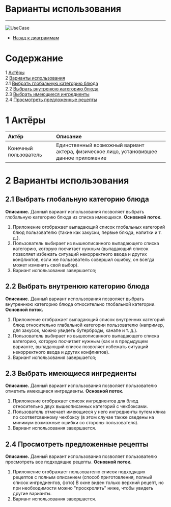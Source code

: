 # Варианты использования
---

![UseCase](https://github.com/Dastyronthuyest/PartyAssistant/blob/master/Documentation/Diagramms/Images/UseCases.png)

* [Назад к диаграммам](https://github.com/Dastyronthuyest/PartyAssistant/blob/master/Documentation/README.md)

# Содержание
1 [Актёры](#1) <br>
2 [Варианты использования](#2) <br>
  2.1 [Выбрать глобальную категорию блюда](#2.1) <br>
  2.2 [Выбрать внутренюю категорию блюда](#2.2) <br>
  2.3 [Выбрать имеющиеся ингредиенты](#2.3) <br>
  2.4 [Просмотреть предложенные рецепты](#2.4) <br>

<a name="1"/>

# 1 Актёры

| Актёр | Описание |
|:--|:--|
| Конечный пользователь | Единственный возможный вариант актера, физическое лицо, установившее данное приложение |

<a name="2"/>

# 2 Варианты использования

<a name="2.1"/>

## 2.1 Выбрать глобальную категорию блюда

**Описание.** Данный вариант использования позволяет выбрать глобальную категорию блюда из списка имеющихся.
**Основной поток.**
1. Приложение отображает выпадающий список глобальных категорий блюд пользователю (такие как закуски, первые блюда, напитки и т. д.).
2. Пользователь выбирает из вышеописанного выпадающего списка категорию, которую посчитает нужным (выпадающий список позволяет избежать ситуаций некорректного ввода и других конфликтов, если же пользователь совершил ошибку, он всегда может изменить свой выбор).
3. Вариант использования завершается;

<a name="2.2"/>

## 2.2 Выбрать внутренюю категорию блюда

**Описание.** Данный вариант использования позволяет выбрать внутреннюю категорию блюда относительно глобальной категории.
**Основной поток.**
1. Приложение отображает выпадающий список внутренних категорий блюд относительно глабальной категории пользователю (например, для закусок, можно увидеть бутерброды, канапе и т. д.).
2. Пользователь выбирает из вышеописанного выпадающего списка категорию, которую посчитает нужным (как и в предыдущем варианте, выпадающий список позволяет избежать ситуаций некорректного ввода и других конфликтов).
3. Вариант использования завершается;

<a name="2.3"/>

## 2.3 Выбрать имеющиеся ингредиенты

**Описание.** Данный вариант использования позволяет пользователю отметить имеющиеся ингредиенты.
**Основной поток.**
1. Приложение отображает список ингредиентов для блюд относительно двух вышеописанных категорий с чекбоксами.
2. Пользователь отмечает имеющиеся у него ингредиенты путем клика по соответсвенному чекбоксу (в этом случае также сведены на минимум возможные ошибки со стороны пользователя).
3. Вариант использования завершается.

<a name="2.4"/>

## 2.4 Просмотреть предложенные рецепты

**Описание.** Данный вариант использования позволяет пользователю просмотреть все подходящие рецепты.
**Основной поток.**
1. Приложение отображает пользователю список подходящих рецептов с полным описанием (способ приготовления, полный список ингредиентов, фото) В окне виден только верхний рецепт, но при необходимости можно "проскролить" ниже, чтобы увидеть другие варианты.
2. Вариант использования завершается.



